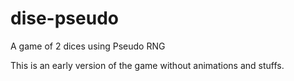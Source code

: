 # dise-pseudo
A game of 2 dices using Pseudo RNG

This is an early version of the game without animations and stuffs.
